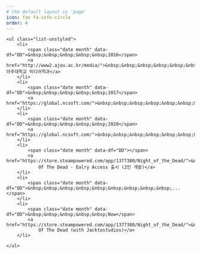 ```yaml
---
# the default layout is 'page'
icon: fas fa-info-circle
order: 4
---
```


<div id="archives" class="pl-xl-3">

    <ul class="list-unstyled">
        <li>
            <span class="date month" data-df="DD">&nbsp;&nbsp;&nbsp;&nbsp;&nbsp;2016</span>
            <a href="http://www2.ajou.ac.kr/media/">&nbsp;&nbsp;&nbsp;&nbsp;&nbsp;&nbsp;&nbsp;~아주대학교 미디어학과</a>
        </li>
        <li>
            <span class="date month" data-df="DD">&nbsp;&nbsp;&nbsp;&nbsp;&nbsp;2017</span>
            <a href="https://global.ncsoft.com/">&nbsp;&nbsp;&nbsp;&nbsp;&nbsp;&nbsp;&nbsp;NCSOFT</a>
        </li>
        <li>
            <span class="date month" data-df="DD">&nbsp;&nbsp;&nbsp;&nbsp;&nbsp;2020</span>
            <a href="https://global.ncsoft.com/">&nbsp;&nbsp;&nbsp;&nbsp;&nbsp;&nbsp;&nbsp;~NCSOFT</a>
        </li>
        <li>
            <span class="date month" data-df="DD"></span>
            <a href="https://store.steampowered.com/app/1377380/Night_of_the_Dead/">&nbsp;&nbsp;&nbsp;&nbsp;&nbsp;&nbsp;&nbsp;Night
                Of The Dead - Ealry Access 출시 (2인 개발)</a>
        </li>
        <li>
            <span class="date month" data-df="DD">&nbsp;&nbsp;&nbsp;&nbsp;&nbsp;&nbsp;&nbsp;&nbsp;&nbsp;...</span>
        </li>
        <li>
            <span class="date month" data-df="DD">&nbsp;&nbsp;&nbsp;&nbsp;&nbsp;Now</span>
            <a href="https://store.steampowered.com/app/1377380/Night_of_the_Dead/">&nbsp;&nbsp;&nbsp;&nbsp;&nbsp;&nbsp;&nbsp;Night
                Of The Dead (with Jacktostudios)</a>
        </li>

    </ul>
</div>

<!-- > Add Markdown syntax content to file `_tabs/about.md`{: .filepath } and it will show up on this page.
{: .prompt-tip } -->